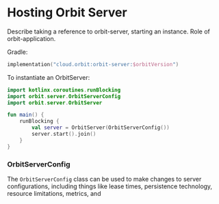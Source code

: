 # Hosting Orbit Server

Describe taking a reference to orbit-server, starting an instance. Role of orbit-application.


Gradle:
```kotlin
implementation("cloud.orbit:orbit-server:$orbitVersion")
```

To instantiate an OrbitServer:

```kotlin
import kotlinx.coroutines.runBlocking
import orbit.server.OrbitServerConfig
import orbit.server.OrbitServer

fun main() {
    runBlocking {
        val server = OrbitServer(OrbitServerConfig())
        server.start().join()
    }
}
```

### OrbitServerConfig
The `OrbitServerConfig` class can be used to make changes to server configurations, including things like lease times, persistence technology, resource limitations, metrics, and 
